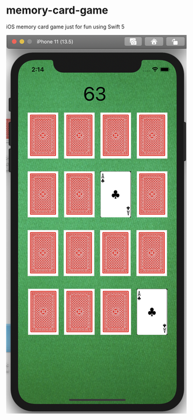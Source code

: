 # memory-card-game
iOS memory card game just for fun using Swift 5

<img src="/screenshot.png" weight="300px">
